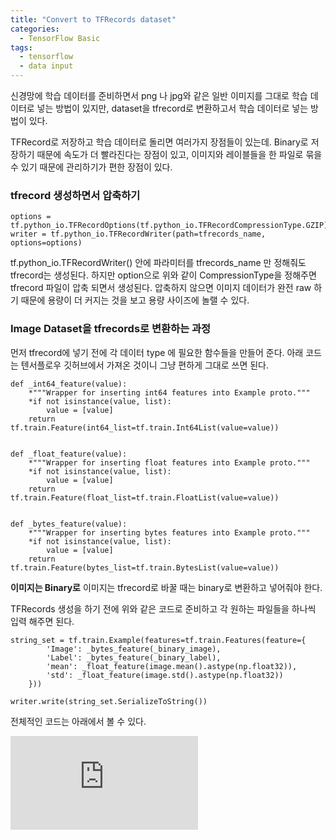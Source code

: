 ```yaml
---
title: "Convert to TFRecords dataset"
categories:
  - TensorFlow Basic
tags:
  - tensorflow
  - data input
---
```



신경망에 학습 데이터를 준비하면서 png 나 jpg와 같은 일반 이미지를 그대로 학습 데이터로 넣는 방법이 있지만, dataset을 tfrecord로 변환하고서 학습 데이터로 넣는 방법이 있다.

TFRecord로 저장하고 학습 데이터로 돌리면 여러가지 장점들이 있는데. Binary로 저장하기 때문에 속도가 더 빨라진다는 장점이 있고, 이미지와 레이블들을 한 파일로 묶을 수 있기 때문에 관리하기가 편한 장점이 있다.

### tfrecord 생성하면서 압축하기

    options = tf.python_io.TFRecordOptions(tf.python_io.TFRecordCompressionType.GZIP)
    writer = tf.python_io.TFRecordWriter(path=tfrecords_name, options=options)

tf.python_io.TFRecordWriter() 안에 파라미터를 tfrecords_name 만 정해줘도 tfrecord는 생성된다. 하지만 option으로 위와 같이 CompressionType을 정해주면 tfrecord 파일이 압축 되면서 생성된다. 압축하지 않으면 이미지 데이터가 완전 raw 하기 때문에 용량이 더 커지는 것을 보고 용량 사이즈에 놀랠 수 있다.

### Image Dataset을 tfrecords로 변환하는 과정

먼저 tfrecord에 넣기 전에 각 데이터 type 에 필요한 함수들을 만들어 준다. 아래 코드는 텐서플로우 깃허브에서 가져온 것이니 그냥 편하게 그대로 쓰면 된다.

    def _int64_feature(value):
        *"""Wrapper for inserting int64 features into Example proto."""
        *if not isinstance(value, list):
            value = [value]
        return tf.train.Feature(int64_list=tf.train.Int64List(value=value))


    def _float_feature(value):
        *"""Wrapper for inserting float features into Example proto."""
        *if not isinstance(value, list):
            value = [value]
        return tf.train.Feature(float_list=tf.train.FloatList(value=value))


    def _bytes_feature(value):
        *"""Wrapper for inserting bytes features into Example proto."""
        *if not isinstance(value, list):
            value = [value]
        return tf.train.Feature(bytes_list=tf.train.BytesList(value=value))

**이미지는 Binary로**
이미지는 tfrecord로 바꿀 때는 binary로 변환하고 넣어줘야 한다.

TFRecords 생성을 하기 전에 위와 같은 코드로 준비하고 각 원하는 파일들을 하나씩 입력 해주면 된다.

    string_set = tf.train.Example(features=tf.train.Features(feature={
            'Image': _bytes_feature(_binary_image),
            'Label': _bytes_feature(_binary_label),
            'mean': _float_feature(image.mean().astype(np.float32)),
            'std': _float_feature(image.std().astype(np.float32))
        }))

    writer.write(string_set.SerializeToString())

전체적인 코드는 아래에서 볼 수 있다.

 <iframe src="https://medium.com/media/6bb410f1e671a6b9df05ecedaddb7f75" frameborder=0></iframe>

